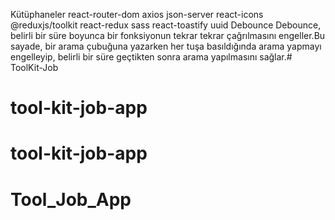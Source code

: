 Kütüphaneler
react-router-dom
axios
json-server
react-icons
@reduxjs/toolkit
react-redux
sass
react-toastify
uuid
Debounce
Debounce, belirli bir süre boyunca bir fonksiyonun tekrar tekrar çağrılmasını engeller.Bu sayade, bir arama çubuğuna yazarken her tuşa basıldığında arama yapmayı engelleyip, belirli bir süre geçtikten sonra arama yapılmasını sağlar.# ToolKit-Job
# tool-kit-job-app
# tool-kit-job-app
# Tool_Job_App
